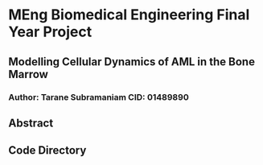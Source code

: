 # MEng Biomedical Engineering Final Year Project

## Modelling Cellular Dynamics of AML in the Bone Marrow
### Author: Tarane Subramaniam  CID: 01489890

## Abstract

## Code Directory


